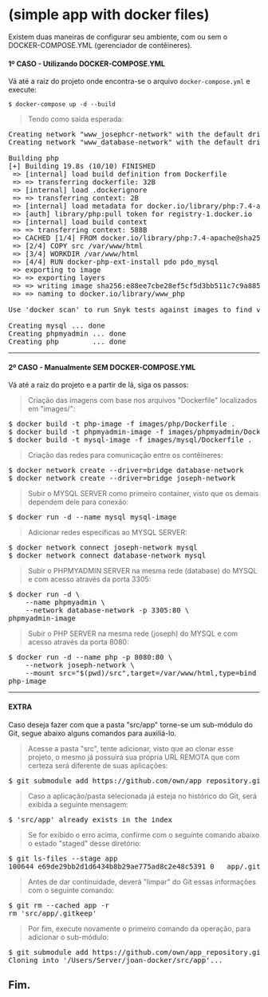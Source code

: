 # (simple app with docker files)

Existem duas maneiras de configurar seu ambiente, com ou sem o DOCKER-COMPOSE.YML (gerenciador de contêineres).

#### 1º CASO - Utilizando DOCKER-COMPOSE.YML

Vá até a raiz do projeto onde encontra-se o arquivo `docker-compose.yml` e execute:

`$ docker-compose up -d --build`

> Tendo como saída esperada:
<pre>
Creating network "www_josephcr-network" with the default driver
Creating network "www_database-network" with the default driver

Building php
[+] Building 19.8s (10/10) FINISHED
 => [internal] load build definition from Dockerfile                                                                                                               0.1s
 => => transferring dockerfile: 32B                                                                                                                                0.0s
 => [internal] load .dockerignore                                                                                                                                  0.0s
 => => transferring context: 2B                                                                                                                                    0.0s
 => [internal] load metadata for docker.io/library/php:7.4-apache                                                                                                  3.4s
 => [auth] library/php:pull token for registry-1.docker.io                                                                                                         0.0s
 => [internal] load build context                                                                                                                                  0.1s
 => => transferring context: 588B                                                                                                                                  0.0s
 => CACHED [1/4] FROM docker.io/library/php:7.4-apache@sha256:f13ec39145c766c1ff6043843994d1467e5d8e3f86f48664889ddcd4a2f40b5a                                     0.0s
 => [2/4] COPY src /var/www/html                                                                                                                                   0.1s
 => [3/4] WORKDIR /var/www/html                                                                                                                                    0.1s
 => [4/4] RUN docker-php-ext-install pdo pdo_mysql                                                                                                                15.5s
 => exporting to image                                                                                                                                             0.4s
 => => exporting layers                                                                                                                                            0.2s
 => => writing image sha256:e88ee7cbe28ef5cf5d3bb511c7c9a885e64a85fc924c9159312643c7d8f6cbe1                                                                       0.0s
 => => naming to docker.io/library/www_php                                                                                                                         0.0s

Use 'docker scan' to run Snyk tests against images to find vulnerabilities and learn how to fix them

Creating mysql ... done
Creating phpmyadmin ... done
Creating php        ... done
</pre>

----

#### 2º CASO - Manualmente SEM DOCKER-COMPOSE.YML

Vá até a raiz do projeto e a partir de lá, siga os passos:

> Criação das imagens com base nos arquivos "Dockerfile" localizados em "images/<local>":
<pre>
$ docker build -t php-image -f images/php/Dockerfile .
$ docker build -t phpmyadmin-image -f images/phpmyadmin/Dockerfile .
$ docker build -t mysql-image -f images/mysql/Dockerfile .
</pre>

> Criação das redes para comunicação entre os contêineres:
<pre>
$ docker network create --driver=bridge database-network
$ docker network create --driver=bridge joseph-network
</pre>

> Subir o MYSQL SERVER como primeiro container, visto que os demais dependem dele para conexão:
<pre>
$ docker run -d --name mysql mysql-image
</pre>

> Adicionar redes específicas ao MYSQL SERVER:
<pre>
$ docker network connect joseph-network mysql
$ docker network connect database-network mysql
</pre>

> Subir o PHPMYADMIN SERVER na mesma rede (database) do MYSQL e com acesso através da porta 3305:
<pre>
$ docker run -d \
	--name phpmyadmin \
	--network database-network -p 3305:80 \
phpmyadmin-image
</pre>

> Subir o PHP SERVER na mesma rede (joseph) do MYSQL e com acesso através da porta 8080:
<pre>
$ docker run -d --name php -p 8080:80 \
	--network joseph-network \
	--mount src="$(pwd)/src",target=/var/www/html,type=bind \
php-image
</pre>
	
----

#### EXTRA

Caso deseja fazer com que a pasta "src/app" torne-se um sub-módulo do Git, segue abaixo alguns comandos para auxiliá-lo.

> Acesse a pasta "src", tente adicionar, visto que ao clonar esse projeto, o mesmo já possuirá sua própria URL REMOTA que com certeza será diferente de suas aplicações:
<pre>
$ git submodule add https://github.com/own/app_repository.git app
</pre>

> Caso a aplicação/pasta selecionada já esteja no histórico do Git, será exibida a seguinte mensagem:
<pre>
$ 'src/app' already exists in the index
</pre>
	
> Se for exibido o erro acima, confirme com o seguinte comando abaixo o estado "staged" desse diretório:
<pre>
$ git ls-files --stage app 
100644 e69de29bb2d1d6434b8b29ae775ad8c2e48c5391 0	app/.gitkeep
</pre>

> Antes de dar continuidade, deverá "limpar" do Git essas informações com o seguinte comando:
<pre>
$ git rm --cached app -r
rm 'src/app/.gitkeep'
</pre>

> Por fim, execute novamente o primeiro comando da operação, para adicionar o sub-módulo:
<pre>
$ git submodule add https://github.com/own/app_repository.git app
Cloning into '/Users/Server/joan-docker/src/app'...
</pre>

Fim.
----
